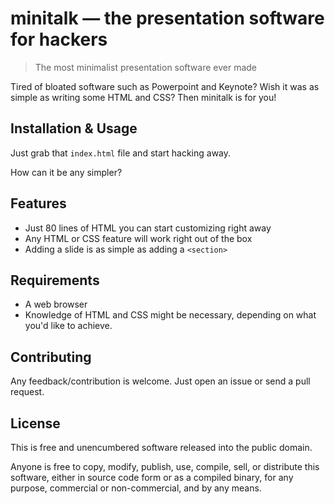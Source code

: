# minitalk — the presentation software for hackers

> The most minimalist presentation software ever made

Tired of bloated software such as Powerpoint and Keynote?
Wish it was as simple as writing some HTML and CSS?
Then minitalk is for you!

## Installation & Usage

Just grab that `index.html` file and start hacking away.

How can it be any simpler?

## Features

- Just 80 lines of HTML you can start customizing right away
- Any HTML or CSS feature will work right out of the box
- Adding a slide is as simple as adding a `<section>`

## Requirements

- A web browser
- Knowledge of HTML and CSS might be necessary, depending on what you'd like to achieve.

## Contributing

Any feedback/contribution is welcome. Just open an issue or send a pull request.

## License

This is free and unencumbered software released into the public domain.

Anyone is free to copy, modify, publish, use, compile, sell, or
distribute this software, either in source code form or as a compiled
binary, for any purpose, commercial or non-commercial, and by any
means.
